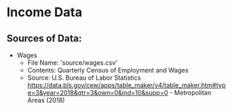 # Income Data
## Sources of Data:
- Wages
    - File Name:   'source/wages.csv'
    - Contents:     Quarterly Census of Employment and Wages
    - Source:       U.S. Bureau of Labor Statistics
                    https://data.bls.gov/cew/apps/table_maker/v4/table_maker.htm#type=3&year=2018&qtr=3&own=0&ind=10&supp=0 - Metropolitan Areas (2018)